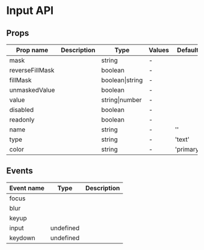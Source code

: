 # Input API

## Props

| Prop name       | Description | Type            | Values | Default   |
| --------------- | ----------- | --------------- | ------ | --------- |
| mask            |             | string          | -      |           |
| reverseFillMask |             | boolean         | -      |           |
| fillMask        |             | boolean\|string | -      |           |
| unmaskedValue   |             | boolean         | -      |           |
| value           |             | string\|number  | -      |           |
| disabled        |             | boolean         | -      |           |
| readonly        |             | boolean         | -      |           |
| name            |             | string          | -      | ''        |
| type            |             | string          | -      | 'text'    |
| color           |             | string          | -      | 'primary' |

## Events

| Event name | Type      | Description |
| ---------- | --------- | ----------- |
| focus      |           |
| blur       |           |
| keyup      |           |
| input      | undefined |
| keydown    | undefined |
